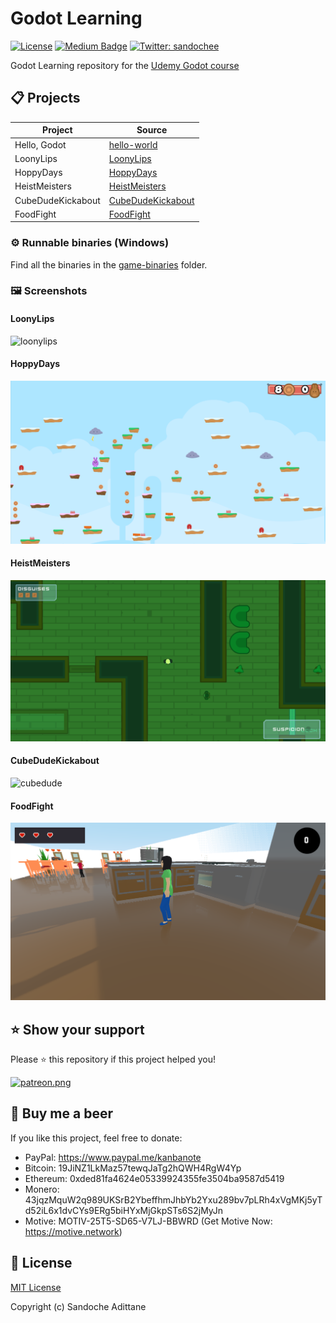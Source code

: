# Godot Learning

[![License][license-src]][license-href]
[![Medium Badge](https://badgen.net/badge/icon/medium?icon=medium&label)](https://medium.com/@sandoche)
[![Twitter: sandochee](https://img.shields.io/twitter/follow/sandochee.svg?style=social)](https://twitter.com/sandochee)

Godot Learning repository for the [Udemy Godot course](https://www.udemy.com/course/discovering-godot/)

## 📋 Projects

| Project           | Source                                  |
| ----------------- | --------------------------------------- |
| Hello, Godot      | [hello-world](/hello-world)             |
| LoonyLips         | [LoonyLips](/LoonyLips)                 |
| HoppyDays         | [HoppyDays](/HoppyDays)                 |
| HeistMeisters     | [HeistMeisters](/HeistMeisters)         |
| CubeDudeKickabout | [CubeDudeKickabout](/CubeDudeKickabout) |
| FoodFight         | [FoodFight](/FoodFight)                 |

### ⚙️ Runnable binaries (Windows)

Find all the binaries in the [game-binaries](/games-binaries) folder.

### 🖼️ Screenshots

#### LoonyLips
![loonylips](/docs/screenshots/loonylips.png)

#### HoppyDays
![hoppydays](/docs/screenshots/hoppydays.png)

#### HeistMeisters
![heistmeisters](/docs/screenshots/heistmeisters.png)

#### CubeDudeKickabout
![cubedude](/docs/screenshots/cubedude.png)

#### FoodFight
![foodfight](/docs/screenshots/foodfight.png)


## ⭐️ Show your support
Please ⭐️ this repository if this project helped you!

<a href="https://www.patreon.com/sandoche">[![patreon.png](https://c5.patreon.com/external/logo/become_a_patron_button.png)](https://www.patreon.com/sandoche)</a>

## 🍺 Buy me a beer 
If you like this project, feel free to donate:
* PayPal: https://www.paypal.me/kanbanote
* Bitcoin: 19JiNZ1LkMaz57tewqJaTg2hQWH4RgW4Yp
* Ethereum: 0xded81fa4624e05339924355fe3504ba9587d5419
* Monero: 43jqzMquW2q989UKSrB2YbeffhmJhbYb2Yxu289bv7pLRh4xVgMKj5yTd52iL6x1dvCYs9ERg5biHYxMjGkpSTs6S2jMyJn
* Motive: MOTIV-25T5-SD65-V7LJ-BBWRD (Get Motive Now: https://motive.network)

## 📄 License

[MIT License](./LICENSE)

Copyright (c) Sandoche Adittane

<!-- Badges -->
[license-src]: https://img.shields.io/github/license/sandoche/Godot-learning-udemy
[license-href]: ./LICENSE
